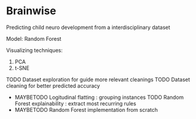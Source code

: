 # Brainwise

Predicting child neuro development from a interdisciplinary dataset

Model:
Random Forest

Visualizing techniques:
1. PCA
2. t-SNE

TODO Dataset exploration for guide more relevant cleanings
TODO Dataset cleaning for better predicted accuracy
  - MAYBETODO Logitudinal flatting : grouping instances
TODO Random Forest explainability : extract most recurring rules
  - MAYBETODO Random Forest implementation from scratch
